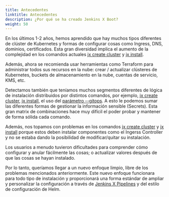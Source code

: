 ```yaml
---
title: Antecedentes
linktitle: Antecedentes
description: ¿Por qué se ha creado Jenkins X Boot?
weight: 50
---
```


En los últimos 1-2 años, hemos aprendido que hay muchos tipos diferentes de clúster de Kubernetes y formas de configurar cosas como Ingress, DNS, dominios, certificados. Esta gran diversidad implica el aumento de la complejidad en los comandos actuales [jx create cluster](/commands/jx_create_cluster) y [jx install](/commands/jx_install/).

Además, ahora se recomienda usar herramientas como Terraform para administrar todos sus recursos en la nube: crear / actualizar clústeres de Kubernetes, buckets de almacenamiento en la nube, cuentas de servicio, KMS, etc.

Detectamos también que teníamos muchos segmentos diferentes de lógica de instalación distribuidos por distintos comandos, por ejemplo, [jx create cluster](/commands/jx_create_cluster), [jx install](/commands/jx_install/), el uso del [parámetro --gitops](/docs/managing-jx/common-tasks/manage-via-gitops/). A esto le podemos sumar las diferentes formas de gestionar la información sensible (Secrets). Esta gran matrix de combinaciones hace muy difícil el poder probar y mantener de forma sólida cada comando.

Además, nos topamos con problemas en los comandos [jx create cluster](/commands/jx_create_cluster) y [jx install](/commands/jx_install/) porque estos deben instalar componentes como el Ingerss Controller y no se estaba dando la posibilidad de modificar/quitar su instalación.

Los usuarios a menudo tuvieron dificultades para comprender cómo configurar y anular fácilmente las cosas; o actualizar valores después de que las cosas se hayan instalado.

Por lo tanto, queríamos llegar a un nuevo enfoque limpio, libre de los problemas mencionados anteriormente. Este nuevo enfoque funcionara para todo tipo de instalación y proporcionará una forma estándar de ampliar y personalizar la configuración a través de [Jenkins X Pipelines](/es/docs/concepts/jenkins-x-pipelines/) y del estilo de configuración de Helm.